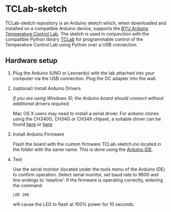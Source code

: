 TCLab-sketch
============

TCLab-sketch repository is an Arduino sketch which, when downloaded and installed
on a compatible Arduino device, supports the 
[BYU Arduino Temperature Control Lab](http://apmonitor.com/pdc/index.php/Main/ArduinoTemperatureControl). 
The sketch is used in conjunction with the compatible Python library 
[TCLab](https://github.com/jckantor/TCLab) for programmable control of the Temperature
Control Lab using Python over a USB connection.

Hardware setup
--------------

1. Plug the Arduino (UNO or Leonardo) with the lab attached into your computer via the USB connection. 
   Plug the DC adapter into the wall.

2. (optional) Install Arduino Drivers

   *If you are using Windows 10, the Arduino board should connect without additional drivers required.*

   Mac OS X users may need to install a serial driver. For arduino clones using the CH340G, CH34G
   or CH34X chipset, a suitable driver can be found 
   [here](https://github.com/MPParsley/ch340g-ch34g-ch34x-mac-os-x-driver>)
   or
   [here](https://github.com/adrianmihalko/ch340g-ch34g-ch34x-mac-os-x-driver)

3. Install Arduino Firmware

   Flash the board with the custom firmware TCLab-sketch.ino located in the folder with the same name.
   This is done using the [Arduino IDE](https://www.arduino.cc/en/Main/Software).
   
4. Test

   Use the serial monitor (located under the tools menu of the Arduino IDE) to confirm operation. 
   Select serial monitor, set baud rate to 9600 and line endings to 'newline'. If the firmware is
   operating correctly, entering the command
   
       LED 100
       
   will cause the LED to flash at 100% power for 10 seconds.
